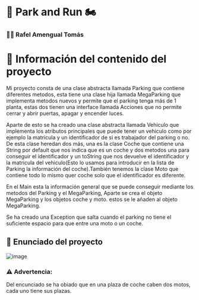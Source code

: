 # 🚗 Park and Run 🏍️

### 👨‍💻 Rafel Amengual Tomás

# 📜 Información del contenido del proyecto
Mi proyecto consta de una clase abstracta llamada Parking que contiene diferentes metodos, esta tiene una clase hija llamada MegaParking que implementa metodos nuevos y permite que el parking tenga más de 1 planta, estas dos tienen una interface llamada Acciones que no permite cerrar y abrir puertas, apagar y encender luces.

Aparte de esto se ha creado una clase abstracta llamada Vehiculo que implementa los atributos principales que puede tener un 
vehiculo como por ejemplo la matricula y un identificador de si es trabajador del parking o no. De esta clase heredan dos más,
una es la clase Coche que contiene una String por default que nos indica que es un coche y dos metodos una para conseguir el identificador y un toString que nos devuelve el identificador y la matricula del vehiculo(Esto lo usamos para introducir en la lista de Parking la información del coche).También tenemos la clase Moto que contiene todo lo mismo quer coche solo que el identificador es diferente.

En el Main esta la información general que se puede conseguir mediante los metodos del Parking y el MegaParking, Aparte se crea el objeto MegaParking y los objetos coche y moto. estos se le añaden al objeto MegaParking.

Se ha creado una Exception que salta cuando el parking no tiene el suficiente espacio para que entre una moto o un coche.

## 📕 Enunciado del proyecto
![image](https://github.com/RafelAm/Park-And-Run/assets/147522281/30c7fac5-679c-41b9-a1e0-042340d06360)


### ⚠️ Advertencia:

Del encunciado se ha obiado que en una plaza de coche caben dos motos, cada uno tiene sus plazas.
